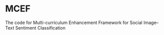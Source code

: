 # MCEF
The code for Multi-curriculum Enhancement Framework for Social Image–Text Sentiment Classification
